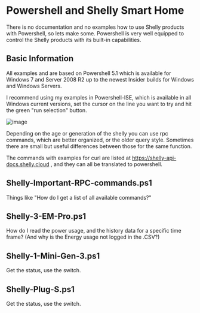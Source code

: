 # Powershell and Shelly Smart Home
There is no documentation and no examples how to use Shelly products with Powershell, so lets make some. Powershell is very well equipped to control the Shelly products with its built-in capabilities.

## Basic Information
All examples and are based on Powershell 5.1 which is available for Windows 7 and Server 2008 R2 up to the newest Insider builds for Windows and Windows Servers.

I recommend using my examples in Powershell-ISE, which is available in all Windows current versions, set the cursor on the line you want to try and hit the green "run selection" button.

![image](https://github.com/Joachim-Otahal/Powershell-and-Shelly-Smart-Home/assets/10100281/a3911ca5-8141-45de-9a1a-e3636fab3cc7)

Depending on the age or generation of the shelly you can use rpc commands, which are better organized, or the older query style. Sometimes there are small but useful differences between those for the same function.

The commands with examples for curl are listed at https://shelly-api-docs.shelly.cloud , and they can all be translated to powershell.

## Shelly-Important-RPC-commands.ps1
Things like "How do I get a list of all available commands?"

## Shelly-3-EM-Pro.ps1
How do I read the power usage, and the history data for a specific time frame? (And why is the Energy usage not logged in the .CSV?)

## Shelly-1-Mini-Gen-3.ps1
Get the status, use the switch.

## Shelly-Plug-S.ps1
Get the status, use the switch.
